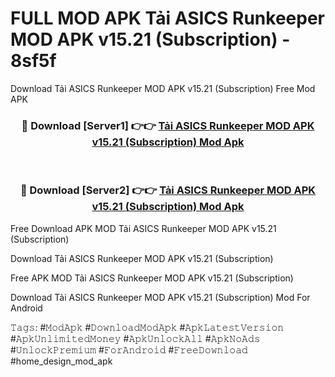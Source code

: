 # FULL MOD APK Tải ASICS Runkeeper MOD APK v15.21 (Subscription) - 8sf5f
Download Tải ASICS Runkeeper MOD APK v15.21 (Subscription) Free Mod APK

<div align="center">
<h3>🔴 Download [Server1] 👉👉 <a href="https://apk-comot.site?title=Tải_ASICS_Runkeeper_MOD_APK_v15.21_(Subscription)">Tải ASICS Runkeeper MOD APK v15.21 (Subscription) Mod Apk</a></h3><br>

<h3>🔴 Download [Server2] 👉👉 <a href="https://apk-comot.site?title=Tải_ASICS_Runkeeper_MOD_APK_v15.21_(Subscription)">Tải ASICS Runkeeper MOD APK v15.21 (Subscription) Mod Apk</a></h3>
</div>


Free Download APK MOD Tải ASICS Runkeeper MOD APK v15.21 (Subscription)

Download Tải ASICS Runkeeper MOD APK v15.21 (Subscription) 

Free APK MOD Tải ASICS Runkeeper MOD APK v15.21 (Subscription) 

Download Tải ASICS Runkeeper MOD APK v15.21 (Subscription) Mod For Android

𝚃𝚊𝚐𝚜: #𝙼𝚘𝚍𝙰𝚙𝚔 #𝙳𝚘𝚠𝚗𝚕𝚘𝚊𝚍𝙼𝚘𝚍𝙰𝚙𝚔 #𝙰𝚙𝚔𝙻𝚊𝚝𝚎𝚜𝚝𝚅𝚎𝚛𝚜𝚒𝚘𝚗 #𝙰𝚙𝚔𝚄𝚗𝚕𝚒𝚖𝚒𝚝𝚎𝚍𝙼𝚘𝚗𝚎𝚢 #𝙰𝚙𝚔𝚄𝚗𝚕𝚘𝚌𝚔𝙰𝚕𝚕 #𝙰𝚙𝚔𝙽𝚘𝙰𝚍𝚜 #𝚄𝚗𝚕𝚘𝚌𝚔𝙿𝚛𝚎𝚖𝚒𝚞𝚖 #𝙵𝚘𝚛𝙰𝚗𝚍𝚛𝚘𝚒𝚍 #𝙵𝚛𝚎𝚎𝙳𝚘𝚠𝚗𝚕𝚘𝚊𝚍 #home_design_mod_apk